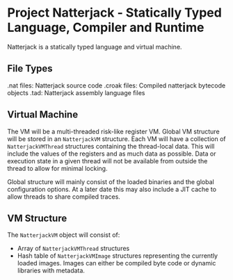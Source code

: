 # Project Natterjack - Statically Typed Language, Compiler and Runtime

Natterjack is a statically typed language and virtual machine.

## File Types
.nat files: Natterjack source code
.croak files: Compiled natterjack bytecode objects
.tad: Natterjack assembly language files

## Virtual Machine
The VM will be a multi-threaded risk-like register VM. Global VM structure will be stored in an `NatterjackVM` structure. Each VM will have a collection of `NatterjackVMThread` structures containing the thread-local data. This will include the values of the registers and as much data as possible. Data or execution state in a given thread will not be available from outside the thread to allow for minimal locking.

Global structure will mainly consist of the loaded binaries and the global configuration options. At a later date this may also include a JIT cache to allow threads to share compiled traces.

## VM Structure
The `NatterjackVM` object will consist of:

 * Array of `NatterjackVMThread` structures
 * Hash table of `NatterjackVMImage` structures representing the currently loaded images. Images can either be compiled byte code or dynamic libraries with metadata.
